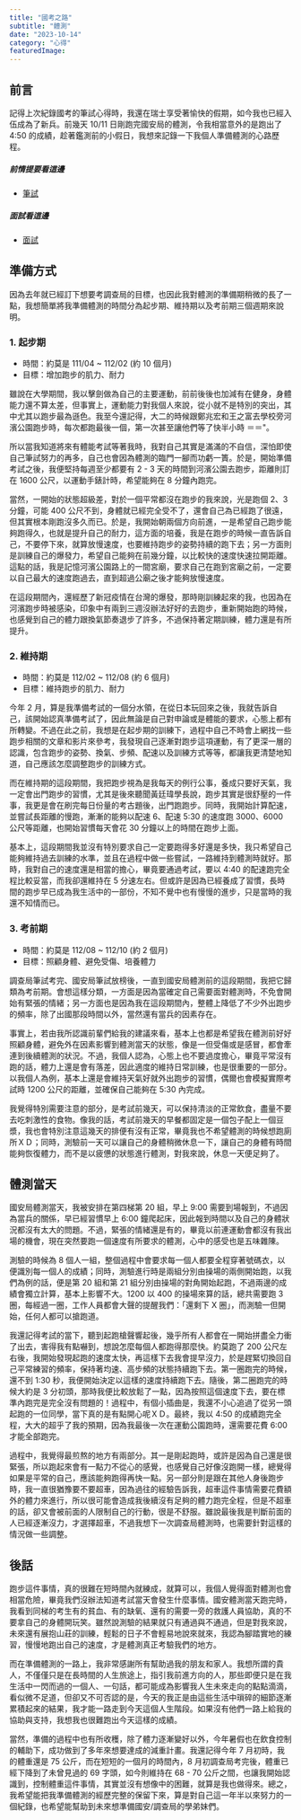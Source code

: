 ```yaml
---
title: "國考之路"
subtitle: "體測"
date: "2023-10-14"
category: "心得"
featuredImage: 
---
```

## 前言
記得上次紀錄國考的筆試心得時，我還在瑞士享受著愉快的假期，如今我也已經入伍成為了新兵。前幾天 10/11 日剛跑完國安局的體測，令我相當意外的是跑出了 4:50 的成績，趁著鑑測前的小假日，我想來記錄一下我個人準備體測的心路歷程。

##### 前情提要看這邊
- [筆試](./D20230817)

##### 面試看這邊
- [面試](./D20231119)

## 準備方式
因為去年就已經訂下想要考調查局的目標，也因此我對體測的準備期稍微的長了一點，我想簡單將我準備體測的時間分為起步期、維持期以及考前期三個週期來說明。
### 1. 起步期
- 時間：約莫是 111/04 ~ 112/02 (約 10 個月)
- 目標：增加跑步的肌力、耐力

雖說在大學期間，我以擊劍做為自己的主要運動，前前後後也加減有在健身，身體能力還不算太差，但事實上，運動能力對我個人來說，從小就不是特別的突出，其中尤其以跑步最為遜色。我至今還記得，大二的時候跟鄭兆宏和王之富去學校旁河濱公園跑步時，每次都跑最後一個，第一次甚至讓他們等了快半小時 ＝＝"。

所以當我知道將來有體能考試等著我時，我對自己其實是滿滿的不自信，深怕即使自己筆試努力的再多，自己也會因為體測的臨門一腳而功虧一簣。於是，開始準備考試之後，我便堅持每週至少都要有 2 - 3 天的時間到河濱公園去跑步，距離則訂在 1600 公尺，以運動手錶計時，希望能夠在 8 分鐘內跑完。

當然，一開始的狀態超級差，對於一個平常都沒在跑步的我來說，光是跑個 2、3 分鐘，可能 400 公尺不到，身體就已經完全受不了，還會自己為已經跑了很遠，但其實根本剛跑沒多久而已。於是，我開始朝兩個方向前進，一是希望自己跑步能夠跑得久，也就是提升自己的耐力，這方面的培養，我是在跑步的時候一直告訴自己，不要停下來，就算放慢速度，也要維持跑步的姿勢持續的跑下去；另一方面則是訓練自己的爆發力，希望自己能夠在前幾分鐘，以比較快的速度快速拉開距離。這點的話，我是記憶河濱公園路上的一間宮廟，要求自己在跑到宮廟之前，一定要以自己最大的速度跑過去，直到超過公廟之後才能夠放慢速度。

在這段期間內，還經歷了新冠疫情在台灣的爆發，那時剛訓練起來的我，也因為在河濱跑步時被感染，印象中有兩到三週沒辦法好好的去跑步，重新開始跑的時候，也感覺到自己的體力跟換氣節奏退步了許多，不過保持著定期訓練，體力還是有所提升。

### 2. 維持期
- 時間：約莫是 112/02 ~ 112/08 (約 6 個月)
- 目標：維持跑步的肌力、耐力

今年 2 月，算是我準備考試的一個分水領，在從日本玩回來之後，我就告訴自己，該開始認真準備考試了，因此無論是自己對申論或是體能的要求，心態上都有所轉變。不過在此之前，我想是在起步期的訓練下，過程中自己不時會上網找一些跑步相關的文章和影片來參考，我發現自己逐漸對跑步這項運動，有了更深一層的認識，包含跑步的姿勢、換氣、步頻、配速以及訓練方式等等，都讓我更清楚地知道，自己應該怎麼調整跑步的訓練方式。

而在維持期的這段期間，我把跑步視為是我每天的例行公事，養成只要好天氣，我一定會出門跑步的習慣，尤其是後來聽聞黃廷瑋學長說，跑步其實是很舒壓的一件事，我更是會在刷完每日份量的考古題後，出門跑跑步。同時，我開始計算配速，並嘗試長距離的慢跑，漸漸的能夠以配速 6、配速 5:30 的速度跑 3000、6000 公尺等距離，也開始習慣每天會花 30 分鐘以上的時間在跑步上面。

基本上，這段期間我並沒有特別要求自己一定要跑得多好還是多快，我只希望自己能夠維持過去訓練的水準，並且在過程中做一些嘗試，一路維持到體測時就好。那時，我對自己的速度還是相當的擔心，畢竟要通過考試，要以 4:40 的配速跑完全程比較妥當，而我卻還維持在 5 分速左右。但或許是因為已經養成了習慣，長時間的跑步早已成為我生活中的一部份，不知不覺中也有慢慢的進步，只是當時的我還不知情而已。

### 3. 考前期
- 時間：約莫是 112/08 ~ 112/10 (約 2 個月)
- 目標：照顧身體、避免受傷、培養體力

調查局筆試考完、國安局筆試放榜後，一直到國安局體測前的這段期間，我把它歸類為考前期。會想這樣分類，一方面是因為當確定自己需要面對體測時，不免會開始有緊張的情緒；另一方面也是因為我在這段期間內，整體上降低了不少外出跑步的頻率，除了出國那段時間以外，當然還有當兵的因素存在。

事實上，若由我所認識前輩們給我的建議來看，基本上也都是希望我在體測前好好照顧身體，避免外在因素影響到體測當天的狀態，像是一但受傷或是感冒，都會牽連到後續體測的狀況。不過，我個人認為，心態上也不要過度擔心，畢竟平常沒有跑的話，體力上還是會有落差，因此適度的維持日常訓練，也是很重要的一部分。以我個人為例，基本上還是會維持天氣好就外出跑步的習慣，偶爾也會模擬實際考試時 1200 公尺的距離，並確保自己能夠在 5:30 內完成。

我覺得特別需要注意的部分，是考試前幾天，可以保持清淡的正常飲食，盡量不要去吃刺激性的食物。像我的話，考試前幾天的早餐都固定是一個包子配上一個豆漿，我也會特別注意這幾天的排便有沒有正常，畢竟我也不希望體測的時候想跑廁所ＸＤ；同時，測驗前一天可以讓自己的身體稍微休息一下，讓自己的身體有時間能夠恢復體力，而不是以疲憊的狀態進行體測，對我來說，休息一天便足夠了。

## 體測當天
國安局體測當天，我被安排在第四梯第 20 組，早上 9:00 需要到場報到，不過因為當兵的關係，早已經習慣早上 6:00 鐘爬起床，因此報到時間以及自己的身體狀況都沒有太大的問題。不過，緊張的情緒還是有的，畢竟以前連運動會都沒有我出場的機會，現在突然要跑一個速度有所要求的體測，心中的感受也是五味雜陳。

測驗的時候為 8 個人一組，整個過程中會要求每一個人都要全程穿著號碼衣，以便識別每一個人的成績；同時，測驗進行時是兩組分別由操場的兩側開始跑，以我們為例的話，便是第 20 組和第 21 組分別由操場的對角開始起跑，不過兩邊的成績會獨立計算，基本上影響不大。1200 以 400 的操場來算的話，總共需要跑 3 圈，每經過一圈，工作人員都會大聲的提醒我們：「還剩下 X 圈」，而測驗一但開始，任何人都可以搶跑道。

我還記得考試的當下，聽到起跑槍聲響起後，幾乎所有人都會在一開始拼盡全力衝了出去，害得我有點嚇到，想說怎麼每個人都跑得那麼快。約莫跑了 200 公尺左右後，我開始發現起跑的速度太快，再這樣下去我會提早沒力，於是趕緊切換回自己平常練習的頻率，保持著均速、高步頻的狀態持續跑下去。第一圈跑完的時候，還不到 1:30 秒，我便開始決定以這樣的速度持續跑下去。隨後，第二圈跑完的時候大約是 3 分初頭，那時我便比較放鬆了一點，因為按照這個速度下去，要在標準內跑完是完全沒有問題的！過程中，有個小插曲是，我還不小心追過了從另一頭起跑的一位同學，當下真的是有點開心呢ＸＤ。最終，我以 4:50 的成績跑完全程，大大的超乎了我的預期，因為我最後一次在運動公園跑時，還需要花費 6:00 才能全部跑完。

過程中，我覺得最煎熬的地方有兩部分。其一是剛起跑時，或許是因為自己還是很緊張，所以跑起來會有一點力不從心的感覺，也感覺自己好像沒跑開一樣，總覺得如果是平常的自己，應該能夠跑得再快一點。另一部分則是跟在其他人身後跑步時，我一直很猶豫要不要超車，因為過往的經驗告訴我，超車這件事情需要花費額外的體力來進行，所以很可能會造成我後續沒有足夠的體力跑完全程，但是不超車的話，卻又會被前面的人限制自己的行動，很是不舒服。雖說最後我是判斷前面的人已經逐漸沒力，才選擇超車，不過我想下一次調查局體測時，也需要針對這樣的情況做一些調整。

## 後話
跑步這件事情，真的很難在短時間內就練成，就算可以，我個人覺得面對體測也會相當危險，畢竟我們沒辦法知道考試當天會發生什麼事情。國安體測當天跑完時，我看到同梯的考生有的貧血、有的缺氧、還有的需要一旁的救護人員協助，真的不要拿自己的身體開玩笑。雖然說測驗的結果就只有通過與不通過，但是對我來說，未來還有展抱山莊的訓練，輕鬆的日子不會輕易地說來就來，我認為腳踏實地的練習，慢慢地跑出自己的速度，才是體測真正考驗我們的地方。

而在準備體測的一路上，我非常感謝所有幫助過我的朋友和家人。我想所謂的貴人，不僅僅只是在長時間的人生旅途上，指引我前進方向的人，那些即便只是在我生活中一閃而過的一個人、一句話，都可能成為影響我人生未來走向的點點滴滴，看似微不足道，但卻又不可否認的是，今天的我正是由這些生活中瑣碎的細節逐漸累積起來的結果，我才能一路走到今天這個人生階段。如果沒有他們一路上給我的協助與支持，我想我也很難跑出今天這樣的成績。

當然，準備的過程中也有所收穫，除了體力逐漸變好以外，今年暑假也在飲食控制的輔助下，成功做到了多年來想要達成的減重計畫。我還記得今年 7 月初時，我的體重還是 75 公斤，而在短短的一個月的時間內，8 月初調查局考完後，體重已經下降到了未曾見過的 69 字頭，如今則維持在 68 - 70 公斤之間，也讓我開始認識到，控制體重這件事情，其實並沒有想像中的困難，就算是我也做得來。總之，我希望能把我準備體測的經歷完整的保留下來，算是對自己這一年半以來努力的一個紀錄，也希望能幫助到未來想準備國安/調查局的學弟妹們。